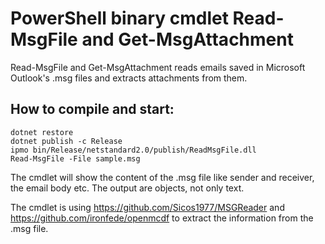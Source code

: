 PowerShell binary cmdlet Read-MsgFile and Get-MsgAttachment
===========================================================

Read-MsgFile and Get-MsgAttachment reads emails saved in Microsoft Outlook's .msg files and extracts attachments from them.


How to compile and start:
-------------------------

```
dotnet restore
dotnet publish -c Release
ipmo bin/Release/netstandard2.0/publish/ReadMsgFile.dll
Read-MsgFile -File sample.msg 
```

The cmdlet will show the content of the .msg file like sender and receiver, the email body etc. The output are objects, not only text.

The cmdlet is using https://github.com/Sicos1977/MSGReader and https://github.com/ironfede/openmcdf to extract the information from the .msg file. 

